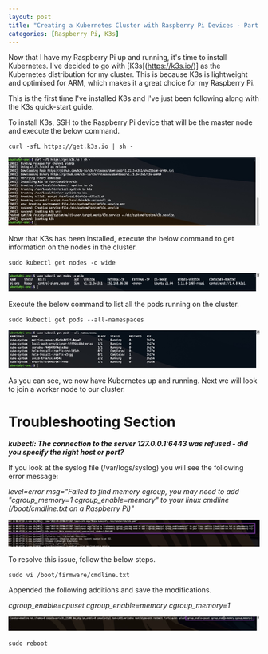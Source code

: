 ```yaml
---
layout: post
title: "Creating a Kubernetes Cluster with Raspberry Pi Devices - Part 3: Installing Kubernetes onto the Master Node"
categories: [Raspberry Pi, K3s]
---
```


Now that I have my Raspberry Pi up and running, it's time to install Kubernetes. I've decided to go with [K3s[(https://k3s.io/)] as the Kubernetes distribution for my cluster. This is because K3s is lightweight and optimised for ARM, which makes it a great choice for my Raspberry Pi. 

This is the first time I've installed K3s and I've just been following along with the K3s quick-start guide.

To install K3s, SSH to the Raspberry Pi device that will be the master node and execute the below command.

```
curl -sfL https://get.k3s.io | sh -
```

![](/docs/assets/images/2021-08-27-raspberry-pi-k8s-setup/Install-k3s.jpg)

Now that K3s has been installed, execute the below command to get information on the nodes in the cluster.

```
sudo kubectl get nodes -o wide
```

![](/docs/assets/images/2021-08-27-raspberry-pi-k8s-setup/MasterNodeStatus.jpg)

Execute the below command to list all the pods running on the cluster.

```
sudo kubectl get pods --all-namespaces
```

![](/docs/assets/images/2021-08-27-raspberry-pi-k8s-setup/PodRunning.jpg)

As you can see, we now have Kubernetes up and running. Next we will look to join a worker node to our cluster.


# Troubleshooting Section

**_kubectl: The connection to the server 127.0.0.1:6443 was refused - did you specify the right host or port?_**

If you look at the syslog file (/var/logs/syslog) you will see the following error message:

_level=error msg="Failed to find memory cgroup, you may need to add \"cgroup_memory=1 cgroup_enable=memory\" to your linux cmdline (/boot/cmdline.txt on a Raspberry Pi)"_

![](/docs/assets/images/2021-08-27-raspberry-pi-k8s-setup/kubectl_syslog_error.jpg)

To resolve this issue, follow the below steps.

```
sudo vi /boot/firmware/cmdline.txt 
```

Appended the following additions and save the modifications.

_cgroup_enable=cpuset cgroup_enable=memory cgroup_memory=1_

![](/docs/assets/images/2021-08-27-raspberry-pi-k8s-setup/boot_cmdline_updated.jpg)


```
sudo reboot
```

